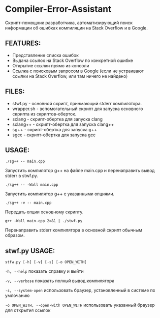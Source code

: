 Compiler-Error-Assistant
========================
Скрипт-помощник разработчика, автоматизирующий поиск информации об ошибках компиляции на Stack Overflow и в Google.

FEATURES:
---------
* Представление списка ошибок
* Выдача ссылок на Stack Overflow по конкретной ошибке
* Открытие ссылки прямо из консоли
* Ссылка с поисковым запросом в Google (если не устраивают ссылки на Stack Overflow, или там ничего не найдено)

FILES:
------
* stwf.py - основной скрипт, принмающий stderr компилятора.
* wrapper.sh - вспомогательный скрипт для запуска основного скрипта из скриптов-оберток.
* sclang - скрипт-обертка для запуска clang
* sclang++ - скрипт-обертка для запуска clang++
* sg++ - скрипт-обертка для запуска g++
* sgcc - скрипт-обертка для запуска gcc

USAGE:
------
`./sg++ -- main.cpp`

Запустить компилятор g++ на файле main.cpp и перенаправить вывод stderr в stwf.py.

`./sg++ -- -Wall main.cpp`

Запустить компилятор g++ с указанными опциями.

`./sg++ -v -- main.cpp`

Передать опции основному скрипту.

`g++ -Wall main.cpp 2>&1 | ./stwf.py`

Перенаправить stderr компилятора в основной скрипт обычным образом.

stwf.py USAGE:
--------------
`stfw.py [-h] [-v] [-s] [-o OPEN_WITH]`

`-h, --help` показать справку и выйти

`-v, --verbose` показать полный вывод компилятора

`-s, --system-open` использовать браузер, установленный в системе по умлочанию

`-o OPEN_WITH, --open-with OPEN_WITH` использовать указанный браузер для открытия ссылок
